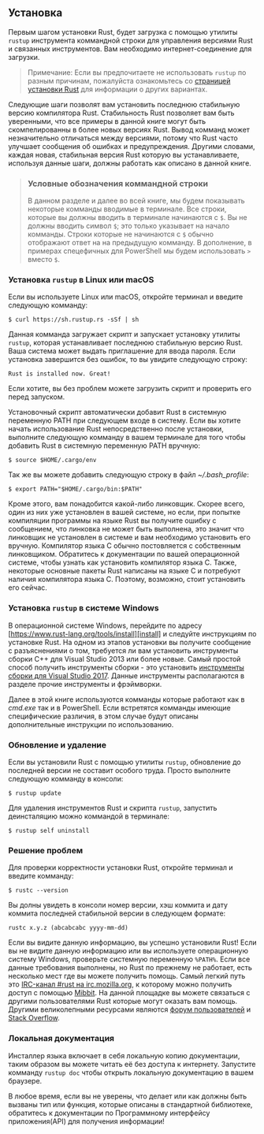 ## Установка

Первым шагом установки Rust, будет загрузка с помощью утилиты `rustup` инструмента
коммандной строки для управления версиями Rust и связанных инструментов. Вам
необходимо интернет-соединение для загрузки.

> Примечание: Если вы предпочитаете не использовать `rustup` по разным причинам,
> пожалуйста ознакомьтесь со [страницей установки Rust](https://www.rust-lang.org/tools/install)
> для информации о других вариантах.

Следующие шаги позволят вам установить последнюю стабильную версию компилятора
Rust. Стабильность Rust позволяет вам быть уверенными, что все примеры в данной
книге могут быть скомпелированны в более новых версиях Rust. Вывод комманд может
незначительно отличаться между версиями, потому что Rust часто улучшает сообщения
об ошибках и предупреждения. Другими словами, каждая новая, стабильная версия
Rust которую вы устанавливаете, используя данные шаги, должны работать как описано
в данной книге.

> ### Условные обозначения коммандной строки
> В данном разделе и далее во всей книге, мы будем показывать некоторые комманды
> вводимые в терминале. Все строки, которые вы должны вводить в терминале
> начинаются с `$`. Вы не должны вводить символ `$`; это только указывает на
> начало комманды. Строки которые не начинаются с `$` обычно отображают ответ на
> на предыдущую комманду. В дополнение, в примерах спецефичных для PowerShell
> мы будем использовать `>` вместо `$`.

### Установка `rustup` в Linux или macOS

Если вы используете Linux или macOS, откройте терминал и введите следующую
комманду:

```text
$ curl https://sh.rustup.rs -sSf | sh
```

Данная комманда загружает скрипт и запускает установку утилиты `rustup`, которая
устанавливает последнюю стабильную версию Rust. Ваша система может выдать
приглашение для ввода пароля. Если установка завершится без ошибок, то вы увидите
следующую строку:

```text
Rust is installed now. Great!
```

Если хотите, вы без проблем можете загрузить скрипт и проверить его перед
запуском.

Установочный скрипт автоматически добавит Rust в системную переменную PATH при
следующем входе в систему. Если вы хотите начать использование Rust непосредственно
после установки, выполните следующую комманду в вашем терминале для того чтобы
добавить Rust в системную переменную PATH вручную:

```text
$ source $HOME/.cargo/env
```

Так же вы можете добавить следующую строку в файл *~/.bash_profile*:

```text
$ export PATH="$HOME/.cargo/bin:$PATH"
```

Кроме этого, вам понадобится какой-либо линковщик. Скорее всего, один из них уже
установлен в вашей системе, но если, при попытке компиляции программы на языке
Rust вы получите ошибку с сообщением, что линковка не может быть выполнена, это
значит что линковщик не установлен в системе и вам необходимо установить его
вручную. Компилятор языка C обычно постовляется с собственным линковщиком.
Обратитесь к документации по вашей операционной системе, чтобы узнать как
установить компилятор языка C. Также, некоторые основные пакеты Rust написаны
на языке C и потребуют наличия компилятора языка C. Поэтому, возможно, стоит
установить его сейчас.

### Установка `rustup` в системе Windows

В операционной системе Windows, перейдите по адресу
[https://www.rust-lang.org/tools/install][install] и следуйте инструкциям по
установке Rust. На одном из этапов установки вы получите сообщение с разъяснениями
о том, требуется ли вам установить инструменты сборки C++ для Visual Studio 2013
или более новые. Самый простой способ получить инструменты сборки - это
установить [инструменты сборки для Visual Studio 2017][visualstudio]. Данные
инструменты располагаются в разделе прочие инструменты и фрэймворки.

[install]: https://www.rust-lang.org/tools/install
[visualstudio]: https://www.visualstudio.com/downloads/#build-tools-for-visual-studio-2017

Далее в этой книге используются комманды которые работают как в *cmd.exe* так и
в PowerShell. Если встретятся комманды имеющие специфические различия, в этом
случае будут описаны дополнительные инструкции по использованию.

### Обновление и удаление

Если вы установили Rust с помощью утилиты `rustup`, обновление до последней
версии не составит особого труда. Просто выполните следующую комманду в консоли:

```text
$ rustup update
```

Для удаления инструментов Rust и скрипта `rustup`, запустить деинсталяцию можно
коммандой в терминале:

```text
$ rustup self uninstall
```

### Решение проблем

Для проверки корректности установки Rust, откройте терминал и введите комманду:

```text
$ rustc --version
```

Вы долны увидеть в консоли номер версии, хэш коммита и дату коммита последней
стабильной версии в следующем формате:

```text
rustc x.y.z (abcabcabc yyyy-mm-dd)
```

Если вы видите данную информацию, вы успешно установили Rust! Если вы не видите
данную информацию или вы используете операционную систему Windows, проверьте
системную переменную `%PATH%`. Если все данные требования выполнены, но Rust
по прежнему не работает, есть несколько мест где вы можете получить помощь.
Самый легкий путь это [IRC-канал #rust на irc.mozilla.org][irc]<!-- ignore -->,
к которому можно получить доступ с помощью [Mibbit][mibbit]. На данной площадке
вы можете связаться с другими пользователями Rust <!-- aceans (a silly
nickname we call ourselves)--> которые могут оказать вам помощь. Другими
великолепными ресурсами являются [форум пользователей][users] и
[Stack Overflow][stackoverflow].

[irc]: irc://irc.mozilla.org/#rust
[mibbit]: http://chat.mibbit.com/?server=irc.mozilla.org&channel=%23rust
[users]: https://users.rust-lang.org/
[stackoverflow]: http://stackoverflow.com/questions/tagged/rust

### Локальная документация

Инсталлер языка включает в себя локальную копию документации, таким образом вы
можете читать её без доступа к интернету. Запустите комманду `rustup doc` чтобы
открыть локальную документацию в вашем браузере.

В любое время, если вы не уверены, что делает или как должны быть вызваны тип или
функция, которые описаны в стандартной библиотеке, обратитесь к документации по
Программному интерфейсу приложения(API) для получения информации!
